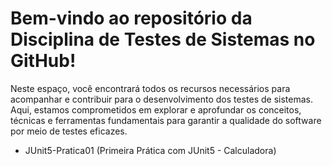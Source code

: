 # Bem-vindo ao repositório da Disciplina de Testes de Sistemas no GitHub!

Neste espaço, você encontrará todos os recursos necessários para acompanhar e contribuir para o desenvolvimento dos testes de sistemas. 
Aqui, estamos comprometidos em explorar e aprofundar os conceitos, técnicas e ferramentas fundamentais para garantir a qualidade do software por meio de testes eficazes.

- JUnit5-Pratica01 (Primeira Prática com JUnit5 - Calculadora)

